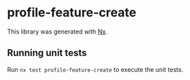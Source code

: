 # profile-feature-create

This library was generated with [Nx](https://nx.dev).

## Running unit tests

Run `nx test profile-feature-create` to execute the unit tests.
